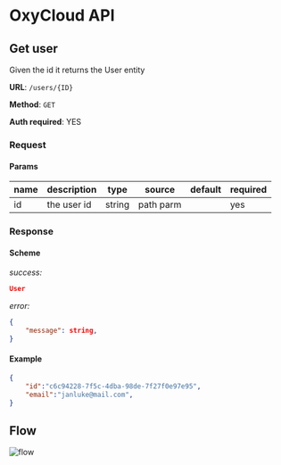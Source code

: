 # OxyCloud API
## Get user

Given the id it returns the User entity

**URL**: `/users/{ID}`

**Method**: `GET`

**Auth required**: YES

### Request
#### Params
|name     |description  |type   |source   |default |required|
|---------|-------------|-------|---------|--------|--------|
|id       |the user   id| string|path parm|        | yes    |

### Response
#### Scheme
*success:*
```json
User
```
*error:*
```json
{
    "message": string,
}
```

#### Example
```json
{
    "id":"c6c94228-7f5c-4dba-98de-7f27f0e97e95",
    "email":"janluke@mail.com",
}
```
## Flow
![flow](https://www.plantuml.com/plantuml/png/VP31Rjiy383lVWeM-84_0v88kGRRq2m9kW05LYmhUbOasYOWInv5nSiEU_P9ZhjTcbrCaVxu4UHz5CsIEbVTMQp98snUZayvXrQaZskbM0_BXgHDfnIHJV22NfOcT4eFqUbJB751-KTSr84NlTE-2DLvjLgkbAKerHrvuvB5nExLhtBSXguBVjcNyTN_yEopjSjsa1QX3iw5WNm3ZZo2132CMX0YTRsZcj32cN2u9J_-mQO1Rt4Fw96rKyyHUSJUjlNPPBHGy0SlsF3uL9kdmuCM7FJbTkiHJMAIoy6YbnppojcblK6r3Oqd2RTx2vi4rQFkJbR_OuO4rWsgSMESiYFocGpUxjffqISTKUqkNdTXzsawayDQohMPcbR04gCfsrPLkT4ivSySDadQmFGJBLmBlzvLVwynoyyvVFbnsRgGB9Ii0DE-CtEDSvWAemBw4Do8LMEwM7miZMjW_9w8CLwfWQI5_yYMQV2-G9Dj3SVzutxx3SZEiTFauENp_ki-fnyoFZeB_-gKn3v2JHm50WCo1wxkqTjyWjy0)

